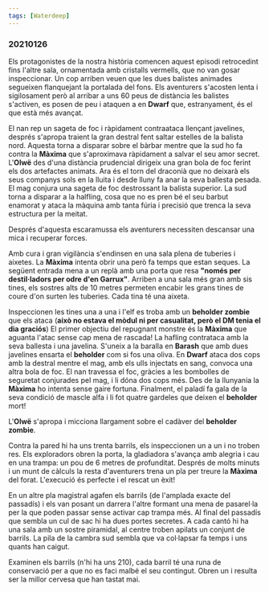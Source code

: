 ```yaml
---
tags: [Waterdeep]
---
```

### 20210126 ###

Els protagonistes de la nostra història comencen aquest episodi retrocedint fins l'altre sala, ornamentada amb cristalls vermells, que no van gosar inspeccionar. Un cop arriben veuen que les dues balistes animades segueixen flanquejant la portalada del fons. Els aventurers s'acosten lenta i sigilosament però al arribar a uns 60 peus de distància les balistes s'activen, es posen de peu i ataquen a en **Dwarf** que, estranyament, és el que està més avançat.

El nan rep un sageta de foc i ràpidament contraataca llençant javelines, després s'apropa traient la gran destral fent saltar estelles de la balista nord. Aquesta torna a disparar sobre el bàrbar mentre que la sud ho fa contra la **Màxima** que s'aproximava ràpidament a salvar el seu amor secret.
L'**Olwë** des d'una distància prudencial dirigeix una gran bola de foc ferint els dos artefactes animats. Ara és el torn del draconià que no deixarà els seus companys sols en la lluita i desde lluny fa anar la seva ballesta pesada.
El mag conjura una sageta de foc destrossant la balista superior. La sud torna a disparar a la halfling, cosa que no es pren bé el seu barbut enamorat y ataca la màquina amb tanta fúria i precisió que trenca la seva estructura per la meitat.

Després d'aquesta escaramussa els aventurers necessiten descansar una mica i recuperar forces.

Amb cura i gran vigilància s'endinsen en una sala plena de tuberies i aixetes. La **Màxima** intenta obrir una però fa temps que estan seques. La següent entrada mena a un replà amb una porta que resa __"només per destil·ladors per odre d'en Garrux"__. Arriben a una sala més gran amb sis tines, els sostres alts de 10 metres permeten encabir les grans tines de coure d'on surten les tuberies. Cada tina té una aixeta.

Inspeccionen les tines una a una i l'elf es troba amb un __beholder zombie__ que els ataca (__això no estava el mòdul ni per casualitat, però el DM tenia el dia graciós__)
El primer objectiu del repugnant monstre és la **Màxima** que aguanta l'atac sense cap mena de rascada! La hafling contrataca amb la seva ballesta i una javelina. S'uneix a la baralla en **Barash** que amb dues javelines ensarta el __beholder__ com si fos una oliva. En **Dwarf** ataca dos cops amb la destral mentre el mag, amb els ulls injectats en sang, convoca una altra bola de foc. El nan travessa el foc, gràcies a les bombolles de seguretat conjurades pel mag, i li dóna dos cops més. Des de la llunyania la **Màxima** ho intenta sense gaire fortuna. Finalment, el paladí fa gala de la seva condició de mascle alfa i li fot quatre gardeles que deixen el __beholder__ mort!

L'**Olwë** s'apropa i micciona llargament sobre el cadàver del __beholder zombie__.

Contra la pared hi ha uns trenta barrils, els inspeccionen un a un i no troben res. Els exploradors obren la porta, la gladiadora s'avança amb alegria i cau en una trampa: un pou de 6 metres de profunditat. Després de molts minuts i un munt de càlculs la resta d'aventurers trena un pla per treure la **Màxima** del forat. L'execució és perfecte i el rescat un èxit!

En un altre pla magistral agafen els barrils (de l'amplada exacte del passadís) i els van posant un darrera l'altre formant una mena de pasarel·la per la que poden passar sense activar cap trampa més. Al final del passadís que sembla un cul de sac hi ha dues portes secretes. A cada cantó hi ha una sala amb un sostre piramidal, al centre troben apilats un conjunt de barrils. La pila de la cambra sud sembla que va col·lapsar fa temps i uns quants han caigut.

Examinen els barrils (n'hi ha uns 210), cada barril té una runa de conservació per a que no es faci malbé el seu contingut. Obren un i resulta ser la millor cervesa que han tastat mai.



